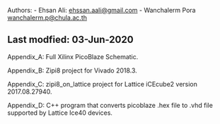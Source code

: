 
Authors: - Ehsan Ali:		ehssan.aali@gmail.com
	 - Wanchalerm Pora	wanchalerm.p@chula.ac.th

Last modfied: 03-Jun-2020
-------------------------------------------------------------------------------

Appendix_A: 	Full Xilinx PicoBlaze Schematic.

Appendix_B:	Zipi8 project for Vivado 2018.3.

Appendix_C:	zipi8_on_lattice project for Lattice iCEcube2 version 2017.08.27940.

Appendix_D:	C++ program that converts picoblaze .hex file to .vhd file supported by Lattice Ice40 devices.

